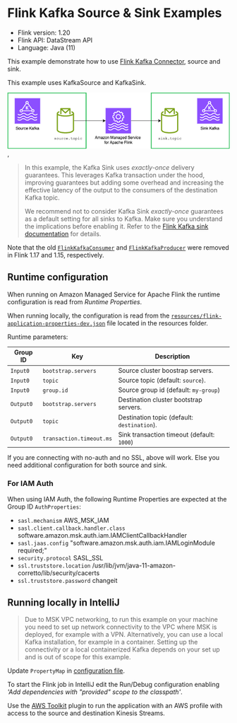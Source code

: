 # Flink Kafka Source & Sink Examples

* Flink version: 1.20
* Flink API: DataStream API
* Language: Java (11)


This example demonstrate how to use
[Flink Kafka Connector](https://nightlies.apache.org/flink/flink-docs-release-1.18/docs/connectors/datastream/kafka/),
source and sink.

This example uses KafkaSource and KafkaSink.

![Flink Example](images/flink-example.png),

> In this example, the Kafka Sink uses *exactly-once* delivery guarantees. This leverages Kafka transaction under the hood, improving guarantees but 
> adding some overhead and increasing the effective latency of the output to the consumers of the destination Kafka topic.
>
> We recommend not to consider Kafka Sink *exactly-once* guarantees as a default setting for all sinks to Kafka. 
> Make sure you understand the implications before enabling it. Refer to the [Flink Kafka sink documentation](https://nightlies.apache.org/flink/flink-docs-release-1.19/docs/connectors/datastream/kafka/#fault-tolerance) for details.

Note that the old 
[`FlinkKafkaConsumer`](https://nightlies.apache.org/flink/flink-docs-release-1.18/docs/connectors/datastream/kafka/#kafka-sourcefunction)
and [`FlinkKafkaProducer`](https://nightlies.apache.org/flink/flink-docs-release-1.18/docs/connectors/datastream/kafka/#kafka-producer)
were removed in Flink 1.17 and 1.15, respectively.

## Runtime configuration

When running on Amazon Managed Service for Apache Flink the runtime configuration is read from *Runtime Properties*.

When running locally, the configuration is read from the [`resources/flink-application-properties-dev.json`](resources/flink-application-properties-dev.json) file located in the resources folder.

Runtime parameters:

| Group ID  | Key                 | Description                       | 
|-----------|---------------------|-----------------------------------|
| `Input0`  | `bootstrap.servers` | Source cluster boostrap servers.  |
| `Input0`  | `topic`             | Source topic (default: `source`). |
| `Input0`  | `group.id`          | Source group id (default: `my-group`) |
| `Output0` | `bootstrap.servers` | Destination cluster bootstrap servers. |
| `Output0` | `topic`             | Destination topic (default: `destination`). |
| `Output0` | `transaction.timeout.ms` | Sink transaction timeout (default: `1000`) |

If you are connecting with no-auth and no SSL, above will work. Else you need additional configuration for both source and sink.

### For IAM Auth

When using IAM Auth, the following Runtime Properties are expected at the Group ID `AuthProperties`:
* `sasl.mechanism` AWS_MSK_IAM
* `sasl.client.callback.handler.class` software.amazon.msk.auth.iam.IAMClientCallbackHandler
* `sasl.jaas.config` "software.amazon.msk.auth.iam.IAMLoginModule required;"
* `security.protocol` SASL_SSL
* `ssl.truststore.location` /usr/lib/jvm/java-11-amazon-corretto/lib/security/cacerts
* `ssl.truststore.password` changeit


## Running locally in IntelliJ

> Due to MSK VPC networking, to run this example on your machine you need to set up network connectivity to the VPC where MSK is deployed, for example with a VPN.
> Alternatively, you can use a local Kafka installation, for example in a container.
> Setting up the connectivity or a local containerized Kafka depends on your set up and is out of scope for this example.

Update `PropertyMap` in [configuration file](src/main/resources/flink-application-properties-dev.json).

To start the Flink job in IntelliJ edit the Run/Debug configuration enabling *'Add dependencies with "provided" scope to 
the classpath'*.

Use the [AWS Toolkit](https://aws.amazon.com/intellij/) plugin to run the application with an AWS profile with access to the source and destination Kinesis Streams.
